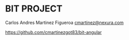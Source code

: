 # BIT PROJECT

Carlos Andres Martinez Figueroa
cmartinez@nexura.com

https://github.com/cmartinezgot83/bit-angular
